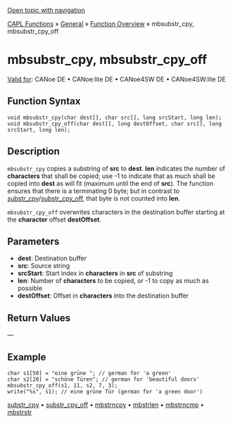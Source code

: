 [Open topic with navigation](../../../../../CANoeDEFamily.htm#Topics/CAPLFunctions/Other/Functions/CAPLfunctionMbSubStrCpy.md)

[CAPL Functions](../../CAPLfunctions.md) » [General](../CAPLGeneralStartPage.md) » [Function Overview](../CAPLfunctionsGeneralOverview.md) » mbsubstr_cpy, mbsubstr_cpy_off

# mbsubstr_cpy, mbsubstr_cpy_off

[Valid for](../../../Shared/FeatureAvailability.md): CANoe DE • CANoe:lite DE • CANoe4SW DE • CANoe4SW:lite DE

## Function Syntax

```plaintext
void mbsubstr_cpy(char dest[], char src[], long srcStart, long len);
void mbsubstr_cpy_off(char dest[], long destOffset, char src[], long srcStart, long len);
```

## Description

`mbsubstr_cpy` copies a substring of **src** to **dest**. **len** indicates the number of **characters** that shall be copied; use -1 to indicate that as much shall be copied into **dest** as will fit (maximum until the end of **src**). The function ensures that there is a terminating 0 byte; but in contrast to [substr_cpy](CAPLfunctionSubStrCpy.md)/[substr_cpy_off](CAPLfunctionSubStrCpyOff.md), that byte is not counted into **len**.

`mbsubstr_cpy_off` overwrites characters in the destination buffer starting at the **character** offset **destOffset**.

## Parameters

- **dest**: Destination buffer
- **src**: Source string
- **srcStart**: Start index in **characters** in **src** of substring
- **len**: Number of **characters** to be copied, or -1 to copy as much as possible
- **destOffset**: Offset in **characters** into the destination buffer

## Return Values

—

## Example

```plaintext
char s1[50] = "eine grüne "; // german for 'a green'
char s2[20] = "schöne Türen"; // german for 'beautiful doors'
mbsubstr_cpy_off(s1, 11, s2, 7, 3);
write("%s", s1); // eine grüne Tür (german for 'a green door')
```

[substr_cpy](CAPLfunctionSubStrCpy.md) • [substr_cpy_off](CAPLfunctionSubStrCpy.md) • [mbstrncpy](CAPLfunctionMbStrnCpy.md) • [mbstrlen](CAPLfunctionMbStrLen.md) • [mbstrncmp](CAPLfunctionMbStrnCmp.md) • [mbstrstr](CAPLfunctionMbStrStr.md)
